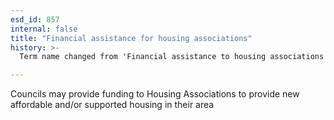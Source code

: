 ```yaml
---
esd_id: 857
internal: false
title: "Financial assistance for housing associations"
history: >-
  Term name changed from 'Financial assistance to housing associations' to 'Housing - associations - financial assistance' in version 3.00. name changed to 'Financial assistance for housing associations' in version 4.00.

---
```


Councils may provide funding to Housing Associations to provide new affordable and/or supported housing in their area

